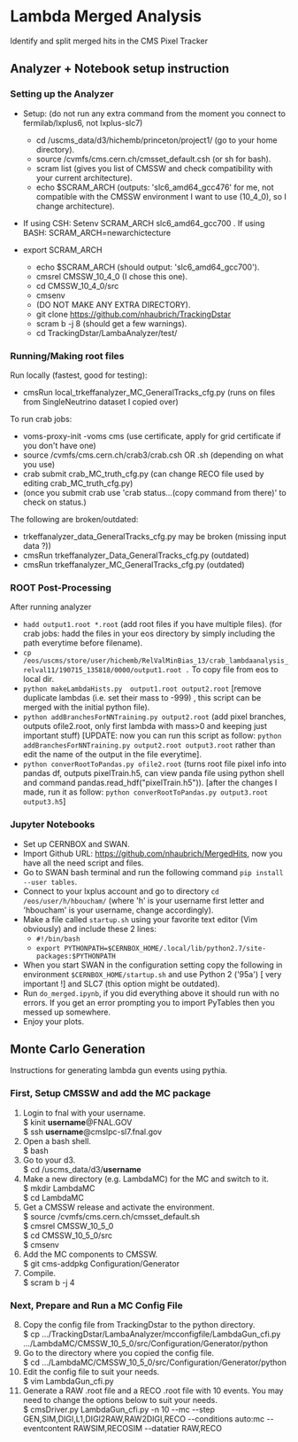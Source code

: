 # Lambda Merged Analysis
Identify and split merged hits in the CMS Pixel Tracker

## Analyzer + Notebook setup instruction
### Setting up the Analyzer
- Setup: (do not run any extra command from the moment you connect to fermilab/lxplus6, not lxplus-slc7)
	- cd /uscms_data/d3/hichemb/princeton/project1/ (go to your home directory).
	- source /cvmfs/cms.cern.ch/cmsset_default.csh (or sh for bash).
	- scram list (gives you list of CMSSW and check compatibility with your current architecture).
	- echo $SCRAM_ARCH (outputs: 'slc6_amd64_gcc476' for me, not compatible with the CMSSW environment I want to use (10_4_0), so I change architecture).

- If using CSH: Setenv SCRAM_ARCH slc6_amd64_gcc700 . If using BASH: SCRAM_ARCH=newarchictecture
- export SCRAM_ARCH
	- echo $SCRAM_ARCH (should output: 'slc6_amd64_gcc700').
	- cmsrel CMSSW_10_4_0 (I chose this one).
	- cd CMSSW_10_4_0/src
	- cmsenv
	- (DO NOT MAKE ANY EXTRA DIRECTORY).
	- git clone https://github.com/nhaubrich/TrackingDstar 
	- scram b -j 8 (should get a few warnings).
	- cd TrackingDstar/LambaAnalyzer/test/

### Running/Making root files
Run locally (fastest, good for testing):
 - cmsRun local_trkeffanalyzer_MC_GeneralTracks_cfg.py (runs on files from SingleNeutrino dataset I copied over) 

To run crab jobs:
- voms-proxy-init -voms cms (use certificate, apply for grid certificate if you don't have one)
- source /cvmfs/cms.cern.ch/crab3/crab.csh  OR .sh (depending on what you use) 
- crab submit crab_MC_truth_cfg.py (can change RECO file used by editing crab_MC_truth_cfg.py)
- (once you submit crab use 'crab status…(copy command from there)' to check on status.)

The following are broken/outdated:
- trkeffanalyzer_data_GeneralTracks_cfg.py  may be broken (missing input data ?))
- cmsRun trkeffanalyzer_Data_GeneralTracks_cfg.py (outdated)
- cmsRun trkeffanalyzer_MC_GeneralTracks_cfg.py (outdated)

### ROOT Post-Processing
After running analyzer
- `hadd output1.root *.root`  (add root files if you have multiple files). (for crab jobs: hadd the files in your eos directory by simply including the path everytime before filename).
- `cp /eos/uscms/store/user/hichemb/RelValMinBias_13/crab_lambdaanalysis_relval11/190715_135818/0000/output1.root .` To copy file from eos to local dir.
- `python makeLambdaHists.py  output1.root output2.root` [remove duplicate lambdas (i.e. set their mass to -999) , this script can be merged with the initial python file).
- `python addBranchesForNNTraining.py output2.root` (add pixel branches, outputs ofile2.root, only first lambda with mass>0  and keeping just important stuff) [UPDATE: now you can run this script as follow: `python addBranchesForNNTraining.py output2.root output3.root` rather than edit the name of the output in the file everytime].
- `python converRootToPandas.py ofile2.root` (turns root file pixel info into pandas df, outputs pixelTrain.h5, can view panda file using python shell and command pandas.read_hdf("pixelTrain.h5")). [after the changes I made, run it as follow: `python converRootToPandas.py output3.root output3.h5`]


### Jupyter Notebooks
- Set up CERNBOX and SWAN.
- Import Github URL: https://github.com/nhaubrich/MergedHits, now you have all the need script and files.
- Go to SWAN bash terminal and run the following command `pip install --user tables`.
- Connect to your lxplus account and go to directory `cd /eos/user/h/hboucham/` (where 'h' is your username first letter and 'hboucham' is your username, change accordingly).
- Make a file called `startup.sh` using your favorite text editor (Vim obviously) and include these 2 lines:
	- `#!/bin/bash`
	- `export PYTHONPATH=$CERNBOX_HOME/.local/lib/python2.7/site-packages:$PYTHONPATH`
- When you start SWAN in the configuration setting copy the following in environment `$CERNBOX_HOME/startup.sh` and use Python 2 ('95a') [ very important !] and SLC7 (this option might be outdated).
- Run `do_merged.ipynb`, if you did everything above it should run with no errors. If you get an error prompting you to import PyTables then you messed up somewhere.
- Enjoy your plots.

## Monte Carlo Generation
Instructions for generating lambda gun events using pythia.

### First, Setup CMSSW and add the MC package
1) Login to fnal with your username. \
    $ kinit **username**@FNAL.GOV \
    $ ssh **username**@cmslpc-sl7.fnal.gov
2) Open a bash shell. \
    $ bash
3) Go to your d3. \
    $ cd /uscms_data/d3/**username**
4) Make a new directory (e.g. LambdaMC) for the MC and switch to it. \
    $ mkdir LambdaMC \
    $ cd LambdaMC
5) Get a CMSSW release and activate the environment. \
    $ source /cvmfs/cms.cern.ch/cmsset_default.sh \
    $ cmsrel CMSSW_10_5_0 \
    $ cd CMSSW_10_5_0/src \
    $ cmsenv
6) Add the MC components to CMSSW. \
    $ git cms-addpkg Configuration/Generator
7) Compile. \
    $ scram b -j 4

### Next, Prepare and Run a MC Config File
8) Copy the config file from TrackingDstar to the python directory. \
    $ cp .../TrackingDstar/LambaAnalyzer/mcconfigfile/LambdaGun_cfi.py .../LambdaMC/CMSSW_10_5_0/src/Configuration/Generator/python
9) Go to the directory where you copied the config file. \
    $ cd .../LambdaMC/CMSSW_10_5_0/src/Configuration/Generator/python
10) Edit the config file to suit your needs. \
    $ vim LambdaGun_cfi.py
11) Generate a RAW .root file and a RECO .root file with 10 events. You may need to change the options below to suit your needs. \
    $ cmsDriver.py LambdaGun_cfi.py -n 10 --mc --step GEN,SIM,DIGI,L1,DIGI2RAW,RAW2DIGI,RECO --conditions auto:mc --eventcontent RAWSIM,RECOSIM --datatier RAW,RECO
